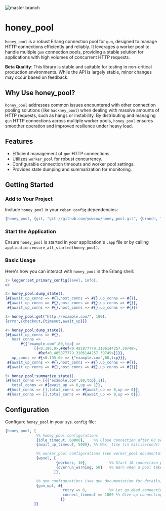 ![master branch](https://github.com/yowcow/honey_pool/actions/workflows/ci.yml/badge.svg?branch=master)

# honey_pool

`honey_pool` is a robust Erlang connection pool for `gun`, designed to manage HTTP connections efficiently and reliably. It leverages a worker pool to handle multiple `gun` connection pools, providing a stable solution for applications with high volumes of concurrent HTTP requests.

**Beta Quality**: This library is stable and suitable for testing in non-critical production environments. While the API is largely stable, minor changes may occur based on feedback.

## Why Use honey_pool?

`honey_pool` addresses common issues encountered with other connection pooling solutions (like `hackney_pool`) when dealing with massive amounts of HTTP requests, such as hangs or instability. By distributing and managing `gun` HTTP connections across multiple worker pools, `honey_pool` ensures smoother operation and improved resilience under heavy load.

## Features

- Efficient management of `gun` HTTP connections.
- Utilizes `worker_pool` for robust concurrency.
- Configurable connection timeouts and worker pool settings.
- Provides state dumping and summarization for monitoring.

## Getting Started

### Add to Your Project

Include `honey_pool` in your `rebar.config` dependencies:

```erlang
{honey_pool, {git, "git://github.com/yowcow/honey_pool.git", {branch, "master"}}}
```

### Start the Application

Ensure `honey_pool` is started in your application's `.app` file or by calling `application:ensure_all_started(honey_pool)`.

### Basic Usage

Here's how you can interact with `honey_pool` in the Erlang shell:

```erlang
1> logger:set_primary_config(level, info).
ok

2> honey_pool:dump_state().
[#{await_up_conns => #{},host_conns => #{},up_conns => #{}},
 #{await_up_conns => #{},host_conns => #{},up_conns => #{}},
 #{await_up_conns => #{},host_conns => #{},up_conns => #{}}]

3> honey_pool:get("http://example.com/", 100).
{error,{checkout,{timeout,await_up}}}

4> honey_pool:dump_state().
[#{await_up_conns => #{},
   host_conns =>
       #{{"example.com",80,tcp} =>
             [{<0.195.0>,#Ref<0.485877779.3106144257.39748>,
               #Ref<0.485877779.3106144257.39749>}]}},
   up_conns => #{<0.195.0> => {"example.com",80,tcp}}},
 #{await_up_conns => #{},host_conns => #{},up_conns => #{}},
 #{await_up_conns => #{},host_conns => #{},up_conns => #{}}]

5> honey_pool:summarize_state().
[#{host_conns => [{{"example.com",80,tcp},1}],
   total_conns => #{await_up => 0,up => 1}},
 #{host_conns => [],total_conns => #{await_up => 0,up => 0}},
 #{host_conns => [],total_conns => #{await_up => 0,up => 0}}]
```

## Configuration

Configure `honey_pool` in your `sys.config` file:

```erlang
{honey_pool, [
              %% honey_pool configurations
              {idle_timeout, 60000},    %% Close connection after 60 seconds of idle time.
              {await_up_timeout, 5000}, %% Max. time (in milliseconds) to wait for a newly opened connection to become available.

              %% worker_pool configurations (see worker_pool documentation for details)
              {wpool, [
                       {workers, 10},          %% Start 10 connection pools.
                       {overrun_warning, 50}   %% Warn when a pool takes over 50 msec to respond.
                      ]},

              %% gun configurations (see gun documentation for details)
              {gun_opt, #{
                          retry => 0,          %% Let go dead connections.
                          connect_timeout => 1000 %% Give up connecting after 1000 msec.
                         }}
             ]}
```

